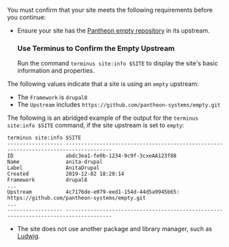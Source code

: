 You must confirm that your site meets the following requirements before you continue:

- Ensure your site has the [Pantheon empty repository](https://github.com/pantheon-systems/empty) in its upstream.

  ### Use Terminus to Confirm the Empty Upstream

  Run the command `terminus site:info $SITE` to display the site's basic information and properties.
 
 The following values indicate that a site is using an `empty` upstream: 
  * The `Framework` is `drupal8`
  * The `Upstream` includes `https://github.com/pantheon-systems/empty.git`
  
  The following is an abridged example of the output for the `terminus site:info $SITE` command, if the site upstream is set to `empty`:

  ```bash{outputLines:2-18}
  terminus site:info $SITE
  ------------------ -------------------------------------------------------------------------------------
  ID                 abdc3ea1-fe0b-1234-9c9f-3cxeAA123f88
  Name               anita-drupal
  Label              AnitaDrupal
  Created            2019-12-02 18:28:14
  Framework          drupal8
  ...
  Upstream           4c7176de-e079-eed1-154d-44d5a9945b65: https://github.com/pantheon-systems/empty.git
  ...
  ------------------ -------------------------------------------------------------------------------------
  ```

- The site does not use another package and library manager, such as [Ludwig](https://www.drupal.org/project/ludwig).
